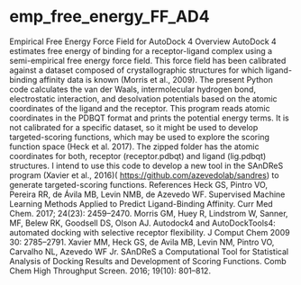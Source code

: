 # emp_free_energy_FF_AD4
Empirical Free Energy Force Field for AutoDock 4 Overview AutoDock 4 estimates free energy of binding for a receptor-ligand complex using a semi-empirical free energy force field. This force field has been calibrated against a dataset composed of crystallographic structures for which ligand-binding affinity data is known (Morris et al., 2009). The present Python code calculates the van der Waals, intermolecular hydrogen bond, electrostatic interaction, and desolvation potentials based on the atomic coordinates of the ligand and the receptor. This program reads atomic coordinates in the PDBQT format and prints the potential energy terms. It is not calibrated for a specific dataset, so it might be used to develop targeted-scoring functions, which may be used to explore the scoring function space (Heck et al. 2017). The zipped folder has the atomic coordinates for both, receptor (receptor.pdbqt) and ligand (lig.pdbqt) structures. I intend to use this code to develop a new tool in the SAnDReS program (Xavier et al., 2016)( https://github.com/azevedolab/sandres) to generate targeted-scoring functions.  References Heck GS, Pintro VO, Pereira RR, de Ávila MB, Levin NMB, de Azevedo WF. Supervised Machine Learning Methods Applied to Predict Ligand-Binding Affinity. Curr Med Chem. 2017; 24(23): 2459–2470.  Morris GM, Huey R, Lindstrom W, Sanner, MF, Belew RK, Goodsell DS, Olson AJ. Autodock4 and AutoDockTools4: automated docking with selective receptor flexibility. J Comput Chem 2009 30: 2785–2791. Xavier MM, Heck GS, de Avila MB, Levin NM, Pintro VO, Carvalho NL, Azevedo WF Jr. SAnDReS a Computational Tool for Statistical Analysis of Docking Results and Development of Scoring Functions. Comb Chem High Throughput Screen. 2016; 19(10): 801–812.
